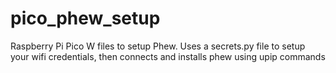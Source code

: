 # pico_phew_setup
Raspberry Pi Pico W files to setup Phew. Uses a secrets.py file to setup your wifi credentials, then connects and installs phew using upip commands
